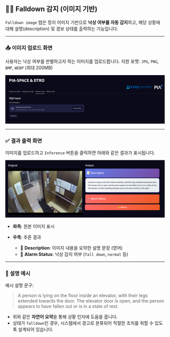 ## 🧍‍♂️ Falldown 감지 (이미지 기반)

`Falldown image` 탭은 정지 이미지 기반으로 **낙상 여부를 자동 감지**하고, 해당 상황에 대해 설명(description) 및 경보 상태를 출력하는 기능입니다.

---

### 📤 이미지 업로드 화면

사용자는 낙상 여부를 판별하고자 하는 이미지를 업로드합니다.
지원 포맷: `JPG`, `PNG`, `BMP`, `WEBP` (최대 200MB)

![Falldown Upload UI](images/vqa_image1.png)

---

### ✅ 결과 출력 화면

이미지를 업로드하고 `Inference` 버튼을 클릭하면 아래와 같은 결과가 표시됩니다.

![Falldown Output UI](images/vqa_image2.png)

* **좌측**: 원본 이미지 표시
* **우측**: 추론 결과

  * 📘 **Description**: 이미지 내용을 요약한 설명 문장 (영어)
  * 🚨 **Alarm Status**: 낙상 감지 여부 (`fall down`, `normal` 등)

---

### 🧠 설명 예시

예시 설명 문구:

> A person is lying on the floor inside an elevator, with their legs extended towards the door. The elevator door is open, and the person appears to have fallen out or is in a state of rest.

* 위와 같은 **자연어 요약**을 통해 상황 인지에 도움을 줍니다.
* 상태가 `falldown`인 경우, 시스템에서 경고로 분류되어 적절한 조치를 취할 수 있도록 설계되어 있습니다.
